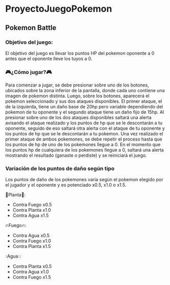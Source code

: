 # ProyectoJuegoPokemon

## Pokemon Battle

### Objetivo del juego:

El objetivo del juego es llevar los puntos HP del pokemon oponente a 0 antes que el oponente lleve los tuyos a 0.

### 🎮¿Cómo jugar?🎮

Para comenzar a jugar, se debe presionar sobre uno de los botones, ubicados sobre la zona inferior de la pantalla, donde cada uno contiene una imagen de pokemon distinta. Luego, sobre los botones, aparecerá el pokemon seleccionado y sus dos ataques disponibles. El primer ataque, el de la izquierda, tiene un daño base de 20hp pero variable dependiendo del pokemon de tu oponente y el segundo ataque tiene un daño fijo de 15hp. Al presionar sobre uno de los dos ataques disponibles saltará una alerta avisando el ataque realizado y los puntos de hp que se le descontarán a tu oponente, seguido de eso saltará otra alerta con el ataque de tu oponente y los puntos de hp que se le descontarán a tu pokemon. Una vez realizado el primer ataque de ambos pokemones, se debe repetir el proceso hasta que los puntos de hp de uno de los pokemones llegue a 0. En el momento que los puntos hp de cualquiera de los pokemones llegue a 0, saltará una alerta mostrando el resultado (ganaste o perdiste) y se reiniciará el juego.

### Variación de los puntos de daño según tipo

Los puntos de daño de los pokemones varía según el pokemon elegido por el jugador y el oponente y es potenciado x0.5, x1.0 o x1.5.

🍃Planta🍃:

- Contra Fuego x0.5
- Contra Planta x1.0
- Contra Agua x1.5

🔥Fuego🔥:

- Contra Agua x0.5
- Contra Fuego x1.0
- Contra Planta x1.5

💧Agua💧:

- Contra Planta x0.5
- Contra Agua x1.0
- Contra Fuego x1.5
